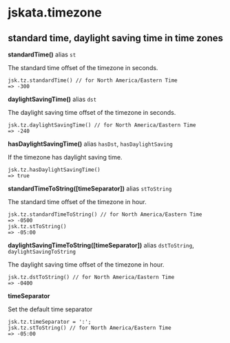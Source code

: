 # jskata.timezone

## standard time, daylight saving time in time zones

**standardTime()** alias `st`

The standard time offset of the timezone in seconds. 

    jsk.tz.standardTime() // for North America/Eastern Time
    => -300
    
**daylightSavingTime()** alias `dst`

The daylight saving time offset of the timezone in seconds. 

    jsk.tz.daylightSavingTime() // for North America/Eastern Time
    => -240

**hasDaylightSavingTime()** alias `hasDst`, `hasDaylightSaving`

If the timezone has daylight saving time.

    jsk.tz.hasDaylightSavingTime()
    => true

**standardTimeToString([timeSeparator])** alias `stToString`

The standard time offset of the timezone in hour.

    jsk.tz.standardTimeToString() // for North America/Eastern Time
    => -0500
    jsk.tz.stToString()
    => -05:00
    
**daylightSavingTimeToString([timeSeparator])** alias `dstToString`, `daylightSavingToString`

The daylight saving time offset of the timezone in hour.

    jsk.tz.dstToString() // for North America/Eastern Time
    => -0400

**timeSeparator**

Set the default time separator
    
    jsk.tz.timeSeparator = ':';
    jsk.tz.stToString() // for North America/Eastern Time
    => -05:00
